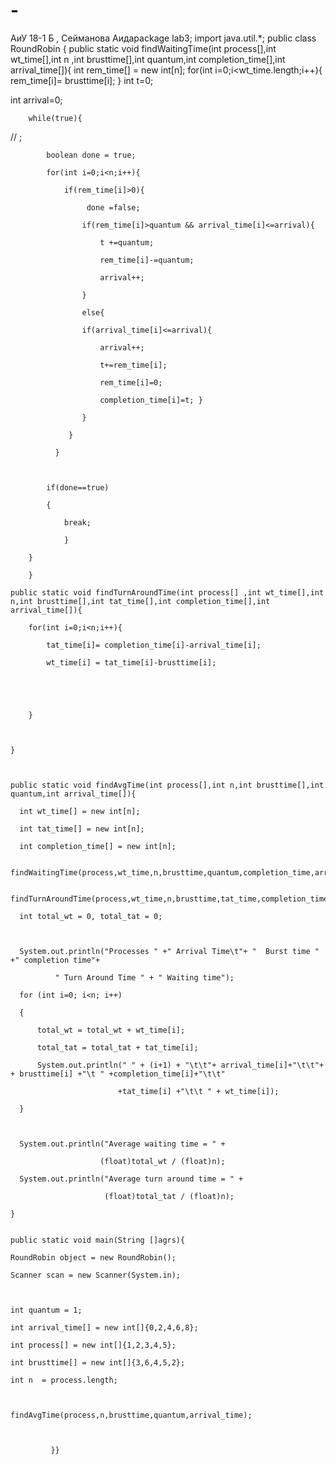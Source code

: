 # -
АиУ 18-1 Б , Сейманова Аидаpackage lab3;
import java.util.*;
public class RoundRobin {
 public static void findWaitingTime(int process[],int wt_time[],int n ,int brusttime[],int quantum,int completion_time[],int arrival_time[]){
int rem_time[] = new int[n];
for(int i=0;i<wt_time.length;i++){
    rem_time[i]= brusttime[i]; }
int t=0;

int arrival=0;


        while(true){
//            ;

            boolean done = true;

            for(int i=0;i<n;i++){

                if(rem_time[i]>0){

                     done =false;

                    if(rem_time[i]>quantum && arrival_time[i]<=arrival){

                        t +=quantum;

                        rem_time[i]-=quantum;

                        arrival++;

                    }

                    else{

                    if(arrival_time[i]<=arrival){

                        arrival++;

                        t+=rem_time[i];

                        rem_time[i]=0;

                        completion_time[i]=t; }

                    }

                 }

              }

             

            if(done==true)    

            { 

                break;

                }

        }    

        }

    public static void findTurnAroundTime(int process[] ,int wt_time[],int n,int brusttime[],int tat_time[],int completion_time[],int arrival_time[]){

        for(int i=0;i<n;i++){

            tat_time[i]= completion_time[i]-arrival_time[i];

            wt_time[i] = tat_time[i]-brusttime[i];

             

             

        }

         

    }

     

    public static void findAvgTime(int process[],int n,int brusttime[],int quantum,int arrival_time[]){

      int wt_time[] = new int[n];

      int tat_time[] = new int[n];

      int completion_time[] = new int[n];

      findWaitingTime(process,wt_time,n,brusttime,quantum,completion_time,arrival_time);    

      findTurnAroundTime(process,wt_time,n,brusttime,tat_time,completion_time,arrival_time);

      int total_wt = 0, total_tat = 0; 

       

      System.out.println("Processes " +" Arrival Time\t"+ "  Burst time " +" completion time"+ 

              " Turn Around Time " + " Waiting time");

      for (int i=0; i<n; i++) 

      { 

          total_wt = total_wt + wt_time[i]; 

          total_tat = total_tat + tat_time[i]; 

          System.out.println(" " + (i+1) + "\t\t"+ arrival_time[i]+"\t\t"+ + brusttime[i] +"\t " +completion_time[i]+"\t\t"

                            +tat_time[i] +"\t\t " + wt_time[i]); 

      } 

      

      System.out.println("Average waiting time = " + 

                        (float)total_wt / (float)n); 

      System.out.println("Average turn around time = " + 

                         (float)total_tat / (float)n); 

    }
 

    public static void main(String []agrs){

    RoundRobin object = new RoundRobin();

    Scanner scan = new Scanner(System.in);

     

    int quantum = 1;

    int arrival_time[] = new int[]{0,2,4,6,8};

    int process[] = new int[]{1,2,3,4,5};

    int brusttime[] = new int[]{3,6,4,5,2};

    int n  = process.length;

     

    findAvgTime(process,n,brusttime,quantum,arrival_time);

     

             }}
 
